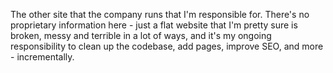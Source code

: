 The other site that the company runs that I'm responsible for. There's no proprietary information here - just a flat website that I'm pretty sure is broken, messy and terrible in a lot of ways, and it's my ongoing responsibility to clean up the codebase, add pages, improve SEO, and more - incrementally.